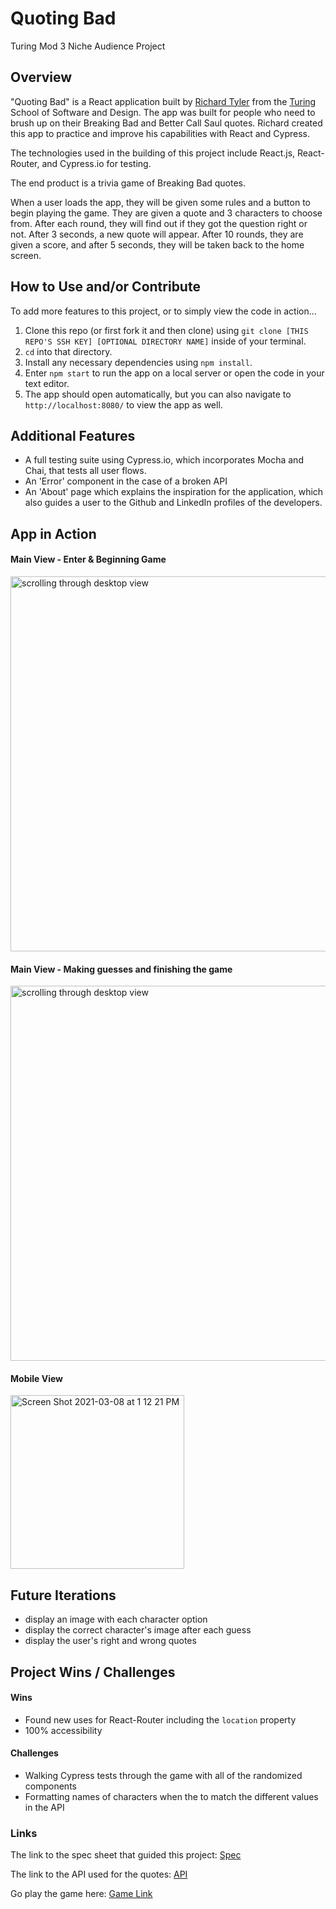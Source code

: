 # Quoting Bad
Turing Mod 3 Niche Audience Project

## Overview

"Quoting Bad" is a React application built by [Richard Tyler](https://github.com/richardltyler/) from the [Turing](turing.io) School of Software and Design. The app was built for people who need to brush up on their Breaking Bad and Better Call Saul quotes. Richard created this app to practice and improve his capabilities with React and Cypress.

The technologies used in the building of this project include React.js, React-Router, and Cypress.io for testing.

The end product is a trivia game of Breaking Bad quotes. 

When a user loads the app, they will be given some rules and a button to begin playing the game. They are given a quote and 3 characters to choose from. After each round, they will find out if they got the question right or not. After 3 seconds, a new quote will appear. After 10 rounds, they are given a score, and after 5 seconds, they will be taken back to the home screen.

## How to Use and/or Contribute

To add more features to this project, or to simply view the code in action...

1. Clone this repo (or first fork it and then clone) using `git clone [THIS REPO'S SSH KEY] [OPTIONAL DIRECTORY NAME]` inside of your terminal.  
2. `cd` into that directory.  
3. Install any necessary dependencies using `npm install`.
4. Enter `npm start` to run the app on a local server or open the code in your text editor.  
5. The app should open automatically, but you can also navigate to `http://localhost:8080/` to view the app as well.

## Additional Features

- A full testing suite using Cypress.io, which incorporates Mocha and Chai, that tests all user flows.
- An 'Error' component in the case of a broken API 
- An 'About' page which explains the inspiration for the application, which also guides a user to the Github and LinkedIn profiles of the developers.

## App in Action
#### Main View - Enter & Beginning Game

<img width="600" alt="scrolling through desktop view" src="https://media.giphy.com/media/h4lucneWfCyizZKpvE/giphy.gif">

#### Main View - Making guesses and finishing the game

<img width="600" alt="scrolling through desktop view" src="https://media.giphy.com/media/16i1cA9iV2ALJPp6zt/giphy.gif">

#### Mobile View

<img width="278" alt="Screen Shot 2021-03-08 at 1 12 21 PM" src="https://user-images.githubusercontent.com/70095063/110376104-08c6a400-8010-11eb-90fa-060c1a094334.png">

   
## Future Iterations

- display an image with each character option
- display the correct character's image after each guess 
- display the user's right and wrong quotes

## Project Wins / Challenges

#### Wins

- Found new uses for React-Router including the `location` property
- 100% accessibility 

#### Challenges

- Walking Cypress tests through the game with all of the randomized components
- Formatting names of characters when the to match the different values in the API

### Links
The link to the spec sheet that guided this project: [Spec](https://frontend.turing.io/projects/module-3/niche-audience.html)

The link to the API used for the quotes: [API](https://breakingbadapi.com/documentation)

Go play the game here: [Game Link](https://quoting-bad.herokuapp.com/#/)
